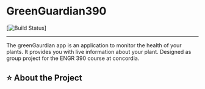 # GreenGuardian390
[![Build Status](https://img.shields.io/maven-central/v/com.google.firebase/firebase-database.svg)]

-----

The greenGaurdian app is an application to monitor the health of your plants. It provides you with live information about your plant. 
Designed as group project for the ENGR 390 course at concordia. 

## ⭐️ About the Project 
